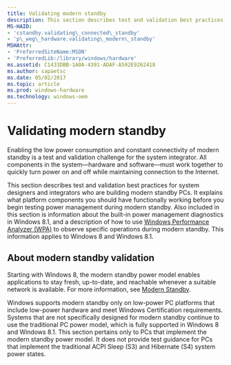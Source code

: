 ```yaml
---
title: Validating modern standby
description: This section describes test and validation best practices for system designers and integrators who are building modern standby PCs.
MS-HAID:
- 'cstandby.validating\_connected\_standby'
- 'p\_weg\_hardware.validating\_modern\_standby'
MSHAttr:
- 'PreferredSiteName:MSDN'
- 'PreferredLib:/library/windows/hardware'
ms.assetid: C1433DBB-1A0A-4391-ADAF-A592E9262418
ms.author: sapaetsc
ms.date: 05/02/2017
ms.topic: article
ms.prod: windows-hardware
ms.technology: windows-oem
---
```


# Validating modern standby


Enabling the low power consumption and constant connectivity of modern standby is a test and validation challenge for the system integrator. All components in the system—hardware and software—must work together to quickly turn power on and off while maintaining connection to the Internet.

This section describes test and validation best practices for system designers and integrators who are building modern standby PCs. It explains what platform components you should have functionally working before you begin testing power management during modern standby. Also included in this section is information about the built-in power management diagnostics in Windows 8.1, and a description of how to use [Windows Performance Analyzer (WPA)](https://msdn.microsoft.com/windows/hardware/commercialize/test/wpt/windows-performance-analyzer) to observe specific operations during modern standby. This information applies to Windows 8 and Windows 8.1.

## About modern standby validation


Starting with Windows 8, the modern standby power model enables applications to stay fresh, up-to-date, and reachable whenever a suitable network is available. For more information, see [Modern Standby](modern-standby.md).

Windows supports modern standby only on low-power PC platforms that include low-power hardware and meet Windows Certification requirements. Systems that are not specifically designed for modern standby continue to use the traditional PC power model, which is fully supported in Windows 8 and Windows 8.1. This section pertains only to PCs that implement the modern standby power model. It does not provide test guidance for PCs that implement the traditional ACPI Sleep (S3) and Hibernate (S4) system power states.

 

 






